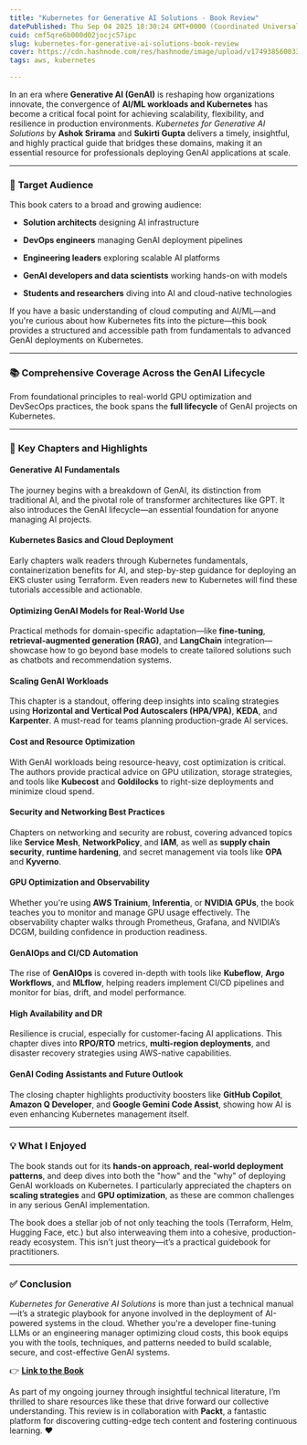 ```yaml
---
title: "Kubernetes for Generative AI Solutions - Book Review"
datePublished: Thu Sep 04 2025 18:30:24 GMT+0000 (Coordinated Universal Time)
cuid: cmf5qre6b000d02jocjc57ipc
slug: kubernetes-for-generative-ai-solutions-book-review
cover: https://cdn.hashnode.com/res/hashnode/image/upload/v1749385600336/15a8ba0b-3635-429d-8192-68de5a6e84ae.png
tags: aws, kubernetes

---
```


In an era where **Generative AI (GenAI)** is reshaping how organizations innovate, the convergence of **AI/ML workloads and Kubernetes** has become a critical focal point for achieving scalability, flexibility, and resilience in production environments. *Kubernetes for Generative AI Solutions* by **Ashok Srirama** and **Sukirti Gupta** delivers a timely, insightful, and highly practical guide that bridges these domains, making it an essential resource for professionals deploying GenAI applications at scale.

---

### 🎯 **Target Audience**

This book caters to a broad and growing audience:

* **Solution architects** designing AI infrastructure
    
* **DevOps engineers** managing GenAI deployment pipelines
    
* **Engineering leaders** exploring scalable AI platforms
    
* **GenAI developers and data scientists** working hands-on with models
    
* **Students and researchers** diving into AI and cloud-native technologies
    

If you have a basic understanding of cloud computing and AI/ML—and you're curious about how Kubernetes fits into the picture—this book provides a structured and accessible path from fundamentals to advanced GenAI deployments on Kubernetes.

---

### 📚 **Comprehensive Coverage Across the GenAI Lifecycle**

From foundational principles to real-world GPU optimization and DevSecOps practices, the book spans the **full lifecycle** of GenAI projects on Kubernetes.

---

### 🔑 **Key Chapters and Highlights**

#### **Generative AI Fundamentals**

The journey begins with a breakdown of GenAI, its distinction from traditional AI, and the pivotal role of transformer architectures like GPT. It also introduces the GenAI lifecycle—an essential foundation for anyone managing AI projects.

#### **Kubernetes Basics and Cloud Deployment**

Early chapters walk readers through Kubernetes fundamentals, containerization benefits for AI, and step-by-step guidance for deploying an EKS cluster using Terraform. Even readers new to Kubernetes will find these tutorials accessible and actionable.

#### **Optimizing GenAI Models for Real-World Use**

Practical methods for domain-specific adaptation—like **fine-tuning**, **retrieval-augmented generation (RAG)**, and **LangChain** integration—showcase how to go beyond base models to create tailored solutions such as chatbots and recommendation systems.

#### **Scaling GenAI Workloads**

This chapter is a standout, offering deep insights into scaling strategies using **Horizontal and Vertical Pod Autoscalers (HPA/VPA)**, **KEDA**, and **Karpenter**. A must-read for teams planning production-grade AI services.

#### **Cost and Resource Optimization**

With GenAI workloads being resource-heavy, cost optimization is critical. The authors provide practical advice on GPU utilization, storage strategies, and tools like **Kubecost** and **Goldilocks** to right-size deployments and minimize cloud spend.

#### **Security and Networking Best Practices**

Chapters on networking and security are robust, covering advanced topics like **Service Mesh**, **NetworkPolicy**, and **IAM**, as well as **supply chain security**, **runtime hardening**, and secret management via tools like **OPA** and **Kyverno**.

#### **GPU Optimization and Observability**

Whether you're using **AWS Trainium**, **Inferentia**, or **NVIDIA GPUs**, the book teaches you to monitor and manage GPU usage effectively. The observability chapter walks through Prometheus, Grafana, and NVIDIA’s DCGM, building confidence in production readiness.

#### **GenAIOps and CI/CD Automation**

The rise of **GenAIOps** is covered in-depth with tools like **Kubeflow**, **Argo Workflows**, and **MLflow**, helping readers implement CI/CD pipelines and monitor for bias, drift, and model performance.

#### **High Availability and DR**

Resilience is crucial, especially for customer-facing AI applications. This chapter dives into **RPO/RTO** metrics, **multi-region deployments**, and disaster recovery strategies using AWS-native capabilities.

#### **GenAI Coding Assistants and Future Outlook**

The closing chapter highlights productivity boosters like **GitHub Copilot**, **Amazon Q Developer**, and **Google Gemini Code Assist**, showing how AI is even enhancing Kubernetes management itself.

---

### 💡 **What I Enjoyed**

The book stands out for its **hands-on approach**, **real-world deployment patterns**, and deep dives into both the "how" and the "why" of deploying GenAI workloads on Kubernetes. I particularly appreciated the chapters on **scaling strategies** and **GPU optimization**, as these are common challenges in any serious GenAI implementation.

The book does a stellar job of not only teaching the tools (Terraform, Helm, Hugging Face, etc.) but also interweaving them into a cohesive, production-ready ecosystem. This isn't just theory—it’s a practical guidebook for practitioners.

---

### ✅ **Conclusion**

*Kubernetes for Generative AI Solutions* is more than just a technical manual—it’s a strategic playbook for anyone involved in the deployment of AI-powered systems in the cloud. Whether you're a developer fine-tuning LLMs or an engineering manager optimizing cloud costs, this book equips you with the tools, techniques, and patterns needed to build scalable, secure, and cost-effective GenAI systems.

👉 [**Link to the Book**](https://www.packtpub.com/en-pl/product/kubernetes-for-generative-ai-solutions-9781836209928?srsltid=AfmBOools1lP2aeC0lZd8K08w_bAwun08BfJFrmyfLsQ9jD1XR9HXuQH)

As part of my ongoing journey through insightful technical literature, I’m thrilled to share resources like these that drive forward our collective understanding. This review is in collaboration with **Packt**, a fantastic platform for discovering cutting-edge tech content and fostering continuous learning. ❤️